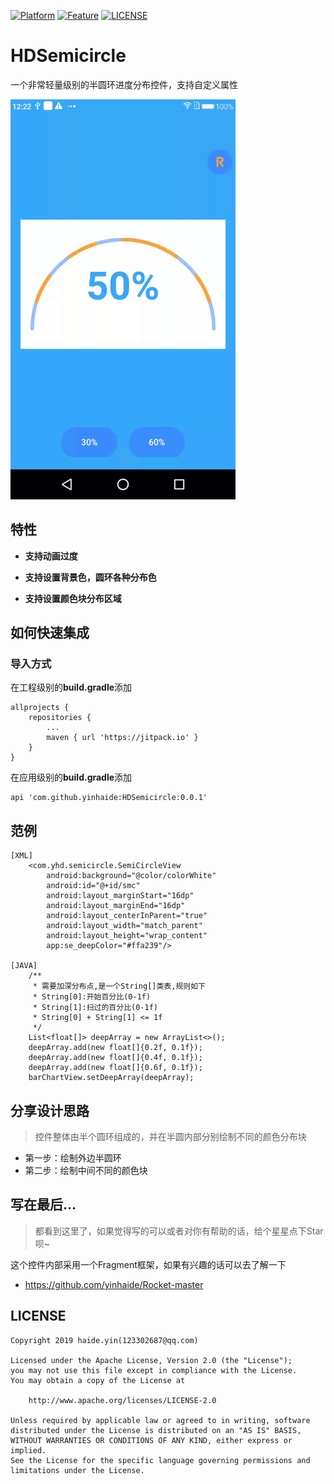 [![Platform](https://img.shields.io/badge/平台-%20Android%20-brightgreen.svg)](https://github.com/yinhaide/Rocket-master/wiki)
[![Feature](https://img.shields.io/badge/特性-%20轻量级%20%7C%20稳定%20%20%7C%20强大%20-brightgreen.svg)](https://github.com/yinhaide/Rocket-master/wiki)
[![LICENSE](https://img.shields.io/hexpm/l/plug.svg)](https://www.apache.org/licenses/LICENSE-2.0)

# HDSemicircle
一个非常轻量级别的半圆环进度分布控件，支持自定义属性

<img src="image/semi_circle.gif" width = "360px"/>

## 特性
+ **支持动画过度**

+ **支持设置背景色，圆环各种分布色**

+ **支持设置颜色块分布区域**

## 如何快速集成

### 导入方式
在工程级别的**build.gradle**添加
```
allprojects {
    repositories {
        ...
        maven { url 'https://jitpack.io' }
    }
}
```
在应用级别的**build.gradle**添加
```
api 'com.github.yinhaide:HDSemicircle:0.0.1'
```

## 范例
```
[XML]
    <com.yhd.semicircle.SemiCircleView
        android:background="@color/colorWhite"
        android:id="@+id/smc"
        android:layout_marginStart="16dp"
        android:layout_marginEnd="16dp"
        android:layout_centerInParent="true"
        android:layout_width="match_parent"
        android:layout_height="wrap_content"
        app:se_deepColor="#ffa239"/>

[JAVA] 
    /**
     * 需要加深分布点,是一个String[]类表,规则如下
     * String[0]:开始百分比(0-1f)
     * String[1]:扫过的百分比(0-1f)
     * String[0] + String[1] <= 1f
     */
    List<float[]> deepArray = new ArrayList<>();
    deepArray.add(new float[]{0.2f, 0.1f});
    deepArray.add(new float[]{0.4f, 0.1f});
    deepArray.add(new float[]{0.6f, 0.1f});
    barChartView.setDeepArray(deepArray);
```

## 分享设计思路
> 控件整体由半个圆环组成的，并在半圆内部分别绘制不同的颜色分布块
+ 第一步：绘制外边半圆环
+ 第二步：绘制中间不同的颜色块

## 写在最后... 
> 都看到这里了，如果觉得写的可以或者对你有帮助的话，给个星星点下Star呗~

这个控件内部采用一个Fragment框架，如果有兴趣的话可以去了解一下
+ https://github.com/yinhaide/Rocket-master

## LICENSE
````
Copyright 2019 haide.yin(123302687@qq.com)

Licensed under the Apache License, Version 2.0 (the "License");
you may not use this file except in compliance with the License.
You may obtain a copy of the License at

    http://www.apache.org/licenses/LICENSE-2.0

Unless required by applicable law or agreed to in writing, software
distributed under the License is distributed on an "AS IS" BASIS,
WITHOUT WARRANTIES OR CONDITIONS OF ANY KIND, either express or implied.
See the License for the specific language governing permissions and
limitations under the License.
````